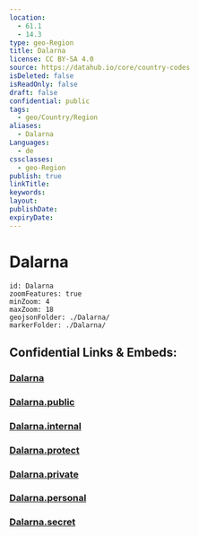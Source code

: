 ```yaml
---
location:
  - 61.1
  - 14.3
type: geo-Region
title: Dalarna
license: CC BY-SA 4.0
source: https://datahub.io/core/country-codes
isDeleted: false
isReadOnly: false
draft: false
confidential: public
tags:
  - geo/Country/Region
aliases:
  - Dalarna
Languages:
  - de
cssclasses:
  - geo-Region
publish: true
linkTitle:
keywords:
layout:
publishDate:
expiryDate:
---
```


# Dalarna

```leaflet
id: Dalarna
zoomFeatures: true 
minZoom: 4 
maxZoom: 18
geojsonFolder: ./Dalarna/
markerFolder: ./Dalarna/
```


## Confidential Links & Embeds: 

### [Dalarna](/_Standards/Earth/Continent/Europe/Europe~North/Sweden/Provinces~Sweden/Dalarna.md) 

### [Dalarna.public](/_public/Earth/Continent/Europe/Europe~North/Sweden/Provinces~Sweden/Dalarna.public.md) 

### [Dalarna.internal](/_internal/Earth/Continent/Europe/Europe~North/Sweden/Provinces~Sweden/Dalarna.internal.md) 

### [Dalarna.protect](/_protect/Earth/Continent/Europe/Europe~North/Sweden/Provinces~Sweden/Dalarna.protect.md) 

### [Dalarna.private](/_private/Earth/Continent/Europe/Europe~North/Sweden/Provinces~Sweden/Dalarna.private.md) 

### [Dalarna.personal](/_personal/Earth/Continent/Europe/Europe~North/Sweden/Provinces~Sweden/Dalarna.personal.md) 

### [Dalarna.secret](/_secret/Earth/Continent/Europe/Europe~North/Sweden/Provinces~Sweden/Dalarna.secret.md)

